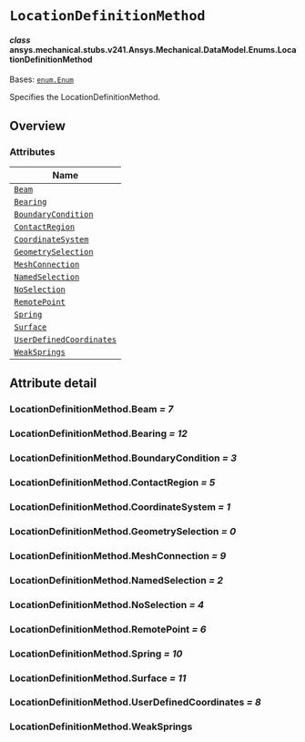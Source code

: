 # `LocationDefinitionMethod`

<a id="ansys.mechanical.stubs.v241.Ansys.Mechanical.DataModel.Enums.LocationDefinitionMethod"></a>

#### *class* ansys.mechanical.stubs.v241.Ansys.Mechanical.DataModel.Enums.LocationDefinitionMethod

Bases: [`enum.Enum`](https://docs.python.org/3/library/enum.html#enum.Enum)

Specifies the LocationDefinitionMethod.

<!-- !! processed by numpydoc !! -->

<a id="overview"></a>

## Overview

### Attributes

| Name |
| ------------------------------------------------------------------------------ |
| [`Beam`](#LocationDefinitionMethod.Beam) |
| [`Bearing`](#LocationDefinitionMethod.Bearing) |
| [`BoundaryCondition`](#LocationDefinitionMethod.BoundaryCondition) |
| [`ContactRegion`](#LocationDefinitionMethod.ContactRegion) |
| [`CoordinateSystem`](#LocationDefinitionMethod.CoordinateSystem) |
| [`GeometrySelection`](#LocationDefinitionMethod.GeometrySelection) |
| [`MeshConnection`](#LocationDefinitionMethod.MeshConnection) |
| [`NamedSelection`](#LocationDefinitionMethod.NamedSelection) |
| [`NoSelection`](#LocationDefinitionMethod.NoSelection) |
| [`RemotePoint`](#LocationDefinitionMethod.RemotePoint) |
| [`Spring`](#LocationDefinitionMethod.Spring) |
| [`Surface`](#LocationDefinitionMethod.Surface) |
| [`UserDefinedCoordinates`](#LocationDefinitionMethod.UserDefinedCoordinates) |
| [`WeakSprings`](#LocationDefinitionMethod.WeakSprings) |

<a id="attribute-detail"></a>

## Attribute detail

<a id="LocationDefinitionMethod.Beam"></a>

### LocationDefinitionMethod.Beam *= 7*

<a id="LocationDefinitionMethod.Bearing"></a>

### LocationDefinitionMethod.Bearing *= 12*

<a id="LocationDefinitionMethod.BoundaryCondition"></a>

### LocationDefinitionMethod.BoundaryCondition *= 3*

<a id="LocationDefinitionMethod.ContactRegion"></a>

### LocationDefinitionMethod.ContactRegion *= 5*

<a id="LocationDefinitionMethod.CoordinateSystem"></a>

### LocationDefinitionMethod.CoordinateSystem *= 1*

<a id="LocationDefinitionMethod.GeometrySelection"></a>

### LocationDefinitionMethod.GeometrySelection *= 0*

<a id="LocationDefinitionMethod.MeshConnection"></a>

### LocationDefinitionMethod.MeshConnection *= 9*

<a id="LocationDefinitionMethod.NamedSelection"></a>

### LocationDefinitionMethod.NamedSelection *= 2*

<a id="LocationDefinitionMethod.NoSelection"></a>

### LocationDefinitionMethod.NoSelection *= 4*

<a id="LocationDefinitionMethod.RemotePoint"></a>

### LocationDefinitionMethod.RemotePoint *= 6*

<a id="LocationDefinitionMethod.Spring"></a>

### LocationDefinitionMethod.Spring *= 10*

<a id="LocationDefinitionMethod.Surface"></a>

### LocationDefinitionMethod.Surface *= 11*

<a id="LocationDefinitionMethod.UserDefinedCoordinates"></a>

### LocationDefinitionMethod.UserDefinedCoordinates *= 8*

<a id="LocationDefinitionMethod.WeakSprings"></a>

### LocationDefinitionMethod.WeakSprings


